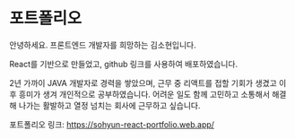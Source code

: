 # 포트폴리오
안녕하세요. 프론트엔드 개발자를 희망하는 김소현입니다. 

React를 기반으로 만들었고, github 링크를 사용하여 배포하였습니다.

2년 가까이 JAVA 개발자로 경력을 쌓았으며, 근무 중 리액트를 접할 기회가 생겼고 이후 흥미가 생겨 개인적으로 공부하였습니다.
어려운 일도 함께 고민하고 소통해서 해결해 나가는 활발하고 열정 넘치는 회사에 근무하고 싶습니다.

포트폴리오 링크: https://sohyun-react-portfolio.web.app/
